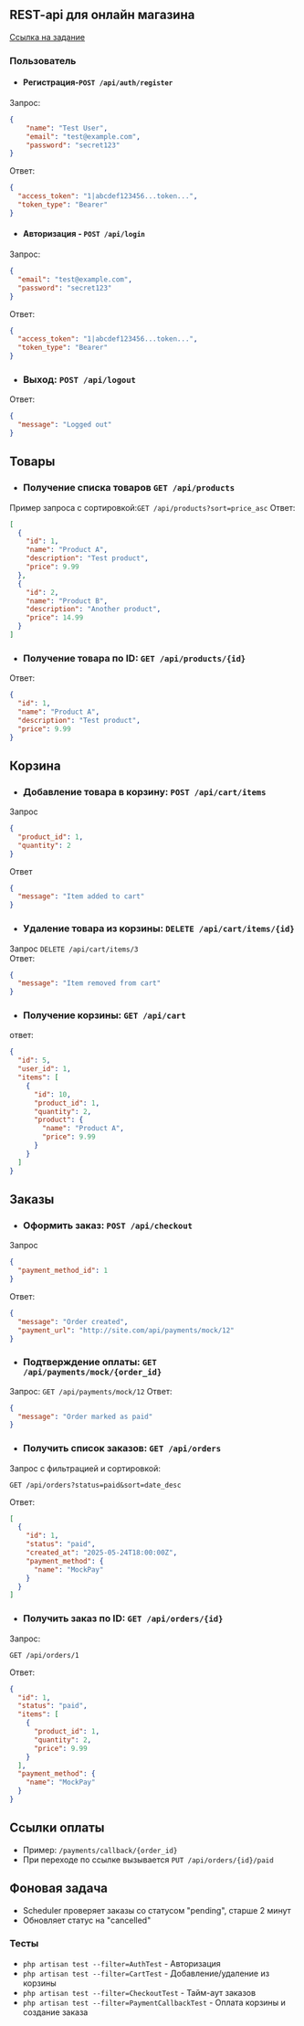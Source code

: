 ## REST-api для онлайн магазина

 [Ссылка на задание](https://github.com/zeroc0de2022/e-com-api-test/blob/main/API%20%D0%B4%D0%BB%D1%8F%20e-com.md)

### Пользователь
- #### Регистрация-`POST /api/auth/register`
Запрос:
```json
{
    "name": "Test User",
    "email": "test@example.com",
    "password": "secret123"
}
```  
Ответ:
```json
{
  "access_token": "1|abcdef123456...token...",
  "token_type": "Bearer"
}
```
- #### Авторизация - `POST /api/login`   
Запрос:
```json
{
  "email": "test@example.com",
  "password": "secret123"
}
```
Ответ:
```json
{
  "access_token": "1|abcdef123456...token...",
  "token_type": "Bearer"
}
```
- ### Выход: `POST /api/logout`
Ответ:
```json
{
  "message": "Logged out"
}
```
## Товары
- ### Получение списка товаров `GET /api/products`
Пример запроса с сортировкой:`GET /api/products?sort=price_asc`
Ответ:
```json
[
  {
    "id": 1,
    "name": "Product A",
    "description": "Test product",
    "price": 9.99
  },
  {
    "id": 2,
    "name": "Product B",
    "description": "Another product",
    "price": 14.99
  }
]
```
- ### Получение товара по ID: `GET /api/products/{id}`
Ответ:
```json
{
  "id": 1,
  "name": "Product A",
  "description": "Test product",
  "price": 9.99
}
```

## Корзина
- ### Добавление товара в корзину: `POST /api/cart/items`
Запрос
```json
{
  "product_id": 1,
  "quantity": 2
}
```
Ответ
```json
{
  "message": "Item added to cart"
}
```
- ### Удаление товара из корзины: `DELETE /api/cart/items/{id}`
Запрос `DELETE /api/cart/items/3`  
Ответ:
```json
{
  "message": "Item removed from cart"
}
```
- ### Получение корзины: `GET /api/cart`
ответ:
```json
{
  "id": 5,
  "user_id": 1,
  "items": [
    {
      "id": 10,
      "product_id": 1,
      "quantity": 2,
      "product": {
        "name": "Product A",
        "price": 9.99
      }
    }
  ]
}
```
## Заказы
- ### Оформить заказ: `POST /api/checkout`
Запрос
```json
{
  "payment_method_id": 1
}
```
Ответ:
```json
{
  "message": "Order created",
  "payment_url": "http://site.com/api/payments/mock/12"
}
```
- ### Подтверждение оплаты: `GET /api/payments/mock/{order_id}`
Запрос: `GET /api/payments/mock/12`
Ответ:
```json
{
  "message": "Order marked as paid"
}
```
- ### Получить список заказов: `GET /api/orders`
Запрос с фильтрацией и сортировкой:
```
GET /api/orders?status=paid&sort=date_desc
```
Ответ:
```json
[
  {
    "id": 1,
    "status": "paid",
    "created_at": "2025-05-24T18:00:00Z",
    "payment_method": {
      "name": "MockPay"
    }
  }
]
```
- ### Получить заказ по ID: `GET /api/orders/{id}`
Запрос:
```
GET /api/orders/1
```
Ответ: 
```json
{
  "id": 1,
  "status": "paid",
  "items": [
    {
      "product_id": 1,
      "quantity": 2,
      "price": 9.99
    }
  ],
  "payment_method": {
    "name": "MockPay"
  }
}
```

## Ссылки оплаты
- Пример: `/payments/callback/{order_id}`
- При переходе по ссылке вызывается `PUT /api/orders/{id}/paid`

## Фоновая задача
- Scheduler проверяет заказы со статусом "pending", старше 2 минут
- Обновляет статус на "cancelled"

### Тесты
- `php artisan test --filter=AuthTest` - Авторизация
- `php artisan test --filter=CartTest` - Добавление/удаление из корзины
- `php artisan test --filter=CheckoutTest` - Тайм-аут заказов
- `php artisan test --filter=PaymentCallbackTest` - Оплата корзины и создание заказа









